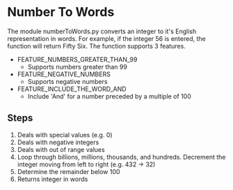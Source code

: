 # Number To Words
The module numberToWords.py converts an integer to it's English representation in words. For example, if the integer 56 is entered, the function will return
Fifty Six. The function supports 3 features.

* FEATURE_NUMBERS_GREATER_THAN_99
    * Supports numbers greater than 99
* FEATURE_NEGATIVE_NUMBERS
    * Supports negative numbers
* FEATURE_INCLUDE_THE_WORD_AND
    * Include 'And' for a number preceded by a multiple of 100

## Steps
1. Deals with special values (e.g. 0)
2. Deals with negative integers
3. Deals with out of range values
4. Loop through billions, millions, thousands, and hundreds. Decrement the integer moving from left to right (e.g. 432 -> 32)
5. Determine the remainder below 100
6. Returns integer in words
